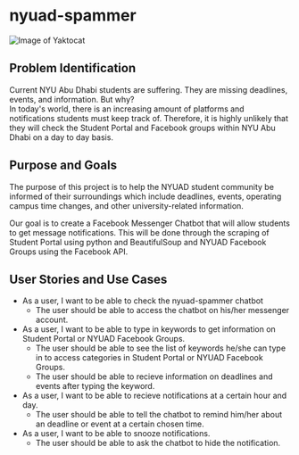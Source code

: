 # nyuad-spammer

![Image of Yaktocat](/Users/student/Desktop/nyuad-spammer/images/logo_v1.png)
<!-- /Users/student/Desktop/nyuad-spammer/images/logo_v1.png -->

## Problem Identification
Current NYU Abu Dhabi students are suffering. They are missing deadlines, events, and information. But why?  
In today's world, there is an increasing amount of platforms and notifications students must keep track of. Therefore, it is highly unlikely that they will check the Student Portal and Facebook groups within NYU Abu Dhabi on a day to day basis.

## Purpose and Goals
The purpose of this project is to help the NYUAD student community be informed of their surroundings which include deadlines, events, operating campus time changes, and other university-related information.  

Our goal is to create a Facebook Messenger Chatbot that will allow students to get message notifications. This will be done through the scraping of Student Portal using python and BeautifulSoup and NYUAD Facebook Groups using the Facebook API.

## User Stories and Use Cases
- As a user, I want to be able to check the nyuad-spammer chatbot
  - The user should be able to access the chatbot on his/her messenger account.
- As a user, I want to be able to type in keywords to get information on Student Portal or NYUAD Facebook Groups.
  - The user should be able to see the list of keywords he/she can type in to access categories in Student Portal or NYUAD Facebook Groups.
  - The user should be able to recieve information on deadlines and events after typing the keyword.
- As a user, I want to be able to recieve notifications at a certain hour and day.
  - The user should be able to tell the chatbot to remind him/her about an deadline or event at a certain chosen time.
- As a user, I want to be able to snooze notifications.
  - The user should be able to ask the chatbot to hide the notification.
